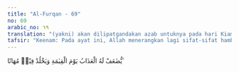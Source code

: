 ```yaml
---
title: "Al-Furqan - 69"
no: 69
arabic_no: ٦٩
translation: "(yakni) akan dilipatgandakan azab untuknya pada hari Kiamat dan dia akan kekal dalam azab itu, dalam keadaan terhina, "
tafsir: "Keenam: Pada ayat ini, Allah menerangkan lagi sifat-sifat hamba Allah Yang Maha Pengasih lagi Maha Penyayang yaitu dia tidak menyembah selain Allah, dan tidak mempersekutukan-Nya dengan sesuatu apa pun. Dia benar-benar menganut tauhid yang murni. Bila dia beribadah, maka ibadahnya itu hanya semata-mata karena Allah, dan bila dia berbuat kebajikan, perbuatannya itu karena Allah bukan karena dia atau ingin dipuji orang. Bila dia berdoa, benar-benar doanya langsung dipanjatkan ke hadirat Allah tidak melalui perantara. Dia yakin sepenuhnya bahwa yang sanggup mengabulkan doanya hanya Allah semata. \n\nMereka tidak melakukan pembunuhan terhadap siapa pun karena menyadari bahwa jiwa seseorang menjadi hak atas dirinya. Ia tidak boleh dibunuh kecuali dengan hak yang telah ditetapkan oleh Allah seperti murtad atau membunuh orang tanpa hak. Mereka tidak akan melakukan perbuatan zina karena menyadari bahwa berzina itu termasuk dosa besar, suatu perbuatan yang sangat terkutuk dan dimurkai Allah. Dengan memelihara kemurnian tauhid yang menjadi dasar bagi akidah, seseorang akan bersih jiwanya, jernih pikirannya, dan tidak dapat diombang-ambingkan oleh kepercayaan-kepercayaan yang menyesatkan. Dengan menjauhi pembunuhan tanpa hak, akan bersihlah dirinya dari perbuatan zalim dan bersihlah masyarakat dari kekacauan. Hak setiap warga masyarakat akan terpelihara dengan baik sehingga mereka benar-benar dapat menikmati keamanan dan ketenteraman. Dengan memelihara dirinya dari perbuatan zina akan bersihlah dirinya dari kekotoran dan bersih pula masyarakat dari keonaran dan kekacauan nasab yang menimbulkan berbagai kesulitan dan ketidakstabilan. \n\nSehubungan dengan hal ini, dalam sebuah hadis Nabi saw dijelaskan:\n\n'Abdullah bin Mas'ud berkata, \"Aku bertanya kepada Rasulullah, 'Dosa apakah yang paling besar? Rasulullah menjawab, 'Engkau menjadikan tandingan bagi Allah padahal Dia yang menciptakan kamu. Aku bertanya pula, 'Dosa apakah lagi? Rasulullah menjawab, 'Dosa membunuh anakmu karena takut (miskin) karena dia akan makan bersamamu. Kemudian aku bertanya lagi, 'Dosa apakah lagi? Rasulullah menjawab, 'Dosa berzina dengan istri tetanggamu. Allah menurunkan ayat ini untuk membenarkan sabda Nabi Muhammad.\" (Riwayat al-Bukhari dan Muslim)\n\nKemudian Allah mengancam orang-orang yang melakukan perbuatan dosa itu dengan ancaman yang amat keras, yaitu neraka di hari Kiamat sebagai balasan atas semua dosa yang telah mereka perbuat di dunia. Bahkan Allah akan melipatgandakan azab bagi mereka karena dosa besar yang mereka lakukan itu. Mereka akan dilemparkan ke neraka dan akan tetap di sana. Di samping menderita siksaan jasmani seperti minuman yang sangat panas yang membakar kerongkongan dan usus mereka, mereka juga mendapat siksaan batin atau rohani, karena selalu mendapat penghinaan dan selalu menyesali kesalahan mereka sewaktu di dunia dahulu."
---
```

يُّضٰعَفْ لَهُ الْعَذَابُ يَوْمَ الْقِيٰمَةِ وَيَخْلُدْ فِيْهٖ مُهَانًا ۙ